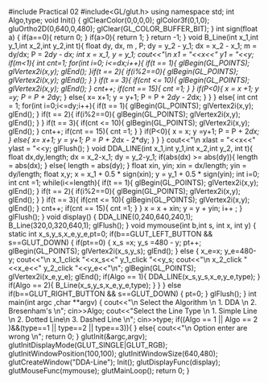 #include<iostream> Practical 02
#include<GL/glut.h>
using namespace std;
int Algo,type;
void Init()
{
glClearColor(0,0,0,0);
glColor3f(0,1,0);
gluOrtho2D(0,640,0,480);
glClear(GL_COLOR_BUFFER_BIT);
}
int sign(float a)
{
if(a==0){
return 0;
}
if(a>0){
return 1;
}
return -1;
}
void B_Line(int x_1,int y_1,int x_2,int y_2,int t){
float dy, dx, m , P;
dy = y_2 - y_1;
dx = x_2 - x_1;
m = dy/dx;
P = 2*dy - dx;
int x = x_1, y = y_1;
cout<<"\n x1 = "<<x<<" y1 = "<<y;
if(m<1){
int cnt=1;
for(int i=0; i<=dx;i++){
if(t == 1){
glBegin(GL_POINTS);
glVertex2i(x,y);
glEnd();
}if(t == 2){
if(i%2==0){
glBegin(GL_POINTS);
glVertex2i(x,y);
glEnd();
}
}
if(t == 3){
if(cnt <= 10){
glBegin(GL_POINTS);
glVertex2i(x,y);
glEnd();
}
cnt++;
if(cnt == 15){
cnt =1;
}
}
if(P<0){
x = x +1;
y =y;
P = P + 2*dy;
}
else{
x= x+1;
y = y+1;
P = P + 2*dy - 2*dx;
}
}
}
else{
int cnt = 1;
for(int i=0;i<=dy;i++){
if(t == 1){
glBegin(GL_POINTS);
glVertex2i(x,y);
glEnd();
}
if(t == 2){
if(i%2==0){
glBegin(GL_POINTS);
glVertex2i(x,y);
glEnd();
}
}
if(t == 3){
if(cnt <= 10){
glBegin(GL_POINTS);
glVertex2i(x,y);
glEnd();
}
cnt++;
if(cnt == 15){
cnt =1;
}
}
if(P<0){
x = x;
y =y+1;
P = P + 2*dx;
}
else{
x= x+1;
y = y+1;
P = P + 2*dx - 2*dy;
}
}
}
cout<<"\n xlast = "<<x<<" ylast = "<<y;
glFlush();
}
void DDA_LINE(int x_1,int y_1,int x_2,int y_2, int t){
float dx,dy,length;
dx = x_2-x_1;
dy = y_2-y_1;
if(abs(dx) >= abs(dy)){
length = abs(dx);
}
else{
length = abs(dy);
}
float xin, yin;
xin = dx/length;
yin = dy/length;
float x,y;
x = x_1 + 0.5 * sign(xin);
y = y_1 + 0.5 * sign(yin);
int i=0;
int cnt =1;
while(i<=length){
if(t == 1){
glBegin(GL_POINTS);
glVertex2i(x,y);
glEnd();
}
if(t == 2){
if(i%2==0){
glBegin(GL_POINTS);
glVertex2i(x,y);
glEnd();
}
}
if(t == 3){
if(cnt <= 10){
glBegin(GL_POINTS);
glVertex2i(x,y);
glEnd();
}
cnt++;
if(cnt == 15){
cnt =1;
}
}
x = x + xin;
y = y + yin;
i++ ;
}
glFlush();
}
void display()
{
DDA_LINE(0,240,640,240,1);
B_Line(320,0,320,640,1);
glFlush();
}
void mymouse(int b,int s, int x, int y)
{
static int x_s,y_s,x_e,y_e,pt=0;
if(b==GLUT_LEFT_BUTTON && s==GLUT_DOWN)
{
if(pt==0)
{
x_s =x;
y_s =480 - y;
pt++;
glBegin(GL_POINTS);
glVertex2i(x_s,y_s);
glEnd();
}
else
{
x_e=x;
y_e=480-y;
cout<<"\n x_1_click "<<x_s<<" y_1_click "<<y_s;
cout<<"\n x_2_click "<<x_e<<" y_2_click "<<y_e<<"\n";
glBegin(GL_POINTS);
glVertex2i(x_e,y_e);
glEnd();
if(Algo == 1){
DDA_LINE(x_s,y_s,x_e,y_e,type);
}
if(Algo == 2){
B_Line(x_s,y_s,x_e,y_e,type);
}
}
}
else if(b==GLUT_RIGHT_BUTTON && s==GLUT_DOWN)
{
pt=0;
}
glFlush();
}
int main(int argc ,char **argv)
{
cout<<"\n Select the Algorithm \n 1. DDA \n 2. Bresenham's \n";
cin>>Algo;
cout<<"Select the Line Type \n 1. Simple Line \n 2. Dotted Line\n 3. Dashed Line \n";
cin>>type;
if((Algo == 1 || Algo == 2 )&&(type==1 || type==2 || type==3)){
}
else{
cout<<"\n Option enter are wrong \n";
return 0;
}
glutInit(&argc,argv);
glutInitDisplayMode(GLUT_SINGLE|GLUT_RGB);
glutInitWindowPosition(100,100);
glutInitWindowSize(640,480);
glutCreateWindow("DDA-Line");
Init();
glutDisplayFunc(display);
glutMouseFunc(mymouse);
glutMainLoop();
return 0;
}



